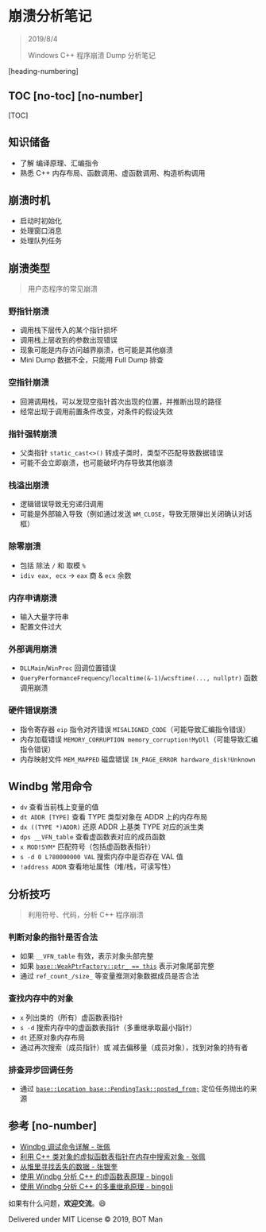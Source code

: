 ﻿# 崩溃分析笔记

> 2019/8/4
> 
> Windows C++ 程序崩溃 Dump 分析笔记

[heading-numbering]

## TOC [no-toc] [no-number]

[TOC]

## 知识储备

- 了解 编译原理、汇编指令
- 熟悉 C++ 内存布局、函数调用、虚函数调用、构造析构调用

## 崩溃时机

- 启动时初始化
- 处理窗口消息
- 处理队列任务

## 崩溃类型

> 用户态程序的常见崩溃

### 野指针崩溃

- 调用栈下层传入的某个指针损坏
- 调用栈上层收到的参数出现错误
- 现象可能是内存访问越界崩溃，也可能是其他崩溃
- Mini Dump 数据不全，只能用 Full Dump 排查

### 空指针崩溃

- 回溯调用栈，可以发现空指针首次出现的位置，并推断出现的路径
- 经常出现于调用前置条件改变，对条件的假设失效

### 指针强转崩溃

- 父类指针 `static_cast<>()` 转成子类时，类型不匹配导致数据错误
- 可能不会立即崩溃，也可能破坏内存导致其他崩溃

### 栈溢出崩溃

- 逻辑错误导致无穷递归调用
- 可能是外部输入导致（例如通过发送 `WM_CLOSE`，导致无限弹出关闭确认对话框）

### 除零崩溃

- 包括 除法 `/` 和 取模 `%`
- `idiv eax, ecx` -> `eax` 商 & `ecx` 余数

### 内存申请崩溃

- 输入大量字符串
- 配置文件过大

### 外部调用崩溃

- `DLLMain`/`WinProc` 回调位置错误
- `QueryPerformanceFrequency`/`localtime(&-1)`/`wcsftime(..., nullptr)` 函数调用崩溃

### 硬件错误崩溃

- 指令寄存器 `eip` 指令对齐错误 `MISALIGNED_CODE`（可能导致汇编指令错误）
- 内存加载错误 `MEMORY_CORRUPTION memory_corruption!MyDll`（可能导致汇编指令错误）
- 内存映射文件 `MEM_MAPPED` 磁盘错误 `IN_PAGE_ERROR hardware_disk!Unknown`

## Windbg 常用命令

- `dv` 查看当前栈上变量的值
- `dt ADDR [TYPE]` 查看 TYPE 类型对象在 ADDR 上的内存布局
- `dx ((TYPE *)ADDR)` 还原 ADDR 上基类 TYPE 对应的派生类
- `dps __VFN_table` 查看虚函数表对应的成员函数
- `x MOD!SYM*` 匹配符号（包括虚函数表指针）
- `s -d 0 L?80000000 VAL` 搜索内存中是否存在 VAL 值
- `!address ADDR` 查看地址属性（堆/栈，可读写性）

## 分析技巧

> 利用符号、代码，分析 C++ 程序崩溃

### 判断对象的指针是否合法

- 如果 `__VFN_table` 有效，表示对象头部完整
- 如果 [`base::WeakPtrFactory::ptr_ == this`](https://cs.chromium.org/chromium/src/base/memory/weak_ptr.h?q=base::WeakPtrFactory) 表示对象尾部完整
- 通过 `ref_count_/size_` 等变量推测对象数据成员是否合法

### 查找内存中的对象

- `x` 列出类的（所有）虚函数表指针
- `s -d` 搜索内存中的虚函数表指针（多重继承取最小指针）
- `dt` 还原对象内存布局
- 通过再次搜索（成员指针）或 减去偏移量（成员对象），找到对象的持有者

### 排查异步回调任务

- 通过 [`base::Location base::PendingTask::posted_from;`](https://cs.chromium.org/chromium/src/base/pending_task.h?q=base::PendingTask) 定位任务抛出的来源

## 参考 [no-number]

- [Windbg 调试命令详解 - 张佩](http://yiiyee.cn/blog/2013/08/23/windbg/)
- [利用 C++ 类对象的虚拟函数表指针在内存中搜索对象 - 张佩](https://blog.csdn.net/blog_index/article/details/7016696)
- [从堆里寻找丢失的数据 - 张银奎](http://advdbg.org/blogs/advdbg_system/articles/3413.aspx)
- [使用 Windbg 分析 C++ 的虚函数表原理 - bingoli](https://bingoli.github.io/2019/03/27/windbg-multi-inherit/)
- [使用 Windbg 分析 C++ 的多重继承原理 - bingoli](https://bingoli.github.io/2019/03/21/virtual-table-by-windbg/)

如果有什么问题，**欢迎交流**。😄

Delivered under MIT License &copy; 2019, BOT Man
